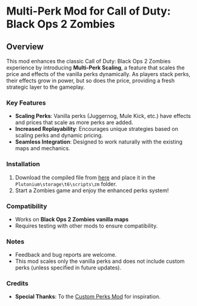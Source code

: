 # Multi-Perk Mod for Call of Duty: Black Ops 2 Zombies

## Overview
This mod enhances the classic Call of Duty: Black Ops 2 Zombies experience by introducing **Multi-Perk Scaling**, a feature that scales the price and effects of the vanilla perks dynamically. As players stack perks, their effects grow in power, but so does the price, providing a fresh strategic layer to the gameplay.

### Key Features
- **Scaling Perks**: Vanilla perks (Juggernog, Mule Kick, etc.) have effects and prices that scale as more perks are added.
- **Increased Replayability**: Encourages unique strategies based on scaling perks and dynamic pricing.
- **Seamless Integration**: Designed to work naturally with the existing maps and mechanics.

### Installation
1. Download the compiled file from [here](https://github.com/ReFraX32/BO2-Zombies-Multi-Perks/releases/tag/release) and place it in the `Plutonium\storage\t6\scripts\zm` folder.
2. Start a Zombies game and enjoy the enhanced perks system!

### Compatibility
- Works on **Black Ops 2 Zombies vanilla maps**
- Requires testing with other mods to ensure compatibility.

### Notes
- Feedback and bug reports are welcome.
- This mod scales only the vanilla perks and does not include custom perks (unless specified in future updates).


### Credits
- **Special Thanks**: To the [Custom Perks Mod](https://github.com/Viren070/BO2-Zombies-Custom-Perks/tree/main) for inspiration.
